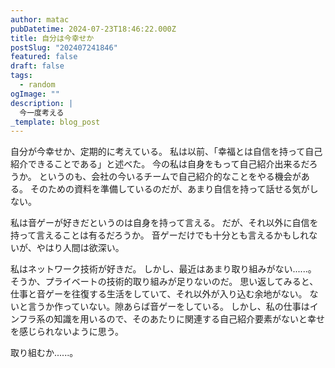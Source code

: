 ```yaml
---
author: matac
pubDatetime: 2024-07-23T18:46:22.000Z
title: 自分は今幸せか
postSlug: "202407241846"
featured: false
draft: false
tags:
  - random
ogImage: ""
description: |
  今一度考える
_template: blog_post
---
```


自分が今幸せか、定期的に考えている。
私は以前、「幸福とは自信を持って自己紹介できることである」と述べた。
今の私は自身をもって自己紹介出来るだろうか。
というのも、会社の今いるチームで自己紹介的なことをやる機会がある。
そのための資料を準備しているのだが、あまり自信を持って話せる気がしない。

私は音ゲーが好きだというのは自身を持って言える。
だが、それ以外に自信を持って言えることは有るだろうか。
音ゲーだけでも十分とも言えるかもしれないが、やはり人間は欲深い。

私はネットワーク技術が好きだ。
しかし、最近はあまり取り組みがない......。
そうか、プライベートの技術的取り組みが足りないのだ。
思い返してみると、仕事と音ゲーを往復する生活をしていて、それ以外が入り込む余地がない。
ないと言うか作っていない。隙あらば音ゲーをしている。
しかし、私の仕事はインフラ系の知識を用いるので、そのあたりに関連する自己紹介要素がないと幸せを感じられないように思う。

取り組むか......。
